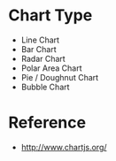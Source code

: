 # Chart Type
* Line Chart
* Bar Chart
* Radar Chart
* Polar Area Chart
* Pie / Doughnut Chart
* Bubble Chart

# Reference
* http://www.chartjs.org/